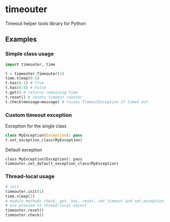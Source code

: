 # timeouter

Timeout helper tools library for Python

## Examples

### Simple class usage

```python
import timeouter, time

t = timeouter.Timeouter(1)
time.sleep(0.5)
t.has(0.1) # True
t.has(0.6) # False
t.get() # returns remaining time
t.reset() # resets timeout counter
t.check(message=message) # raises TimeoutException if timed out
```

### Custom timeout exception

Exception for the single class

```python
class MyException(Exception): pass
t.set_exception_class(MyException)
```

Default exception
```
class MyException(Exception): pass
timeouter.set_default_exception_class(MyException)
```

### Thread-local usage

```python
# init
timeouter.init(1)
time.sleep(2)
# module methods check, get, has, reset, set_timeout and set_exception_class
# are proxied to thread-local object
timeouter.reset()
timeouter.check()
```
